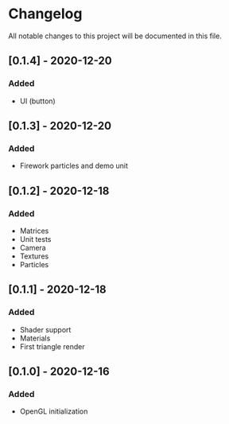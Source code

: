 # Changelog
All notable changes to this project will be documented in this file.

## [0.1.4] - 2020-12-20
### Added
- UI (button)


## [0.1.3] - 2020-12-20
### Added
- Firework particles and demo unit


## [0.1.2] - 2020-12-18
### Added
- Matrices
- Unit tests
- Camera
- Textures
- Particles


## [0.1.1] - 2020-12-18
### Added
- Shader support
- Materials
- First triangle render


## [0.1.0] - 2020-12-16
### Added
- OpenGL initialization
